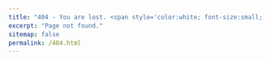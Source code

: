 ```yaml
---
title: "404 - You are lost. <span style='color:white; font-size:small;'>      B64 ZGVib3JhaA==</span>"
excerpt: "Page not found."
sitemap: false
permalink: /404.html
---
```


<script>
    const contents = [
        `
        <img src="/files/misc/outer.gif" alt="Timber Hearth">
        <br> <br>
        <button onclick="document.getElementById('audioPlayer').play()" 
                style="background-color:rgb(0, 0, 0); color: white; border: none; padding: 10px 20px; font-size: 16px; border-radius: 5px; cursor: pointer;">
            New expedition ♫
        </button>
        <audio id="audioPlayer" loop>
          <source src="/files/misc/campfire_song.mp3" type="audio/mpeg">
        </audio>
        <br> <br>
        <strong>Game</strong>: <em>Outer Wilds</em> - Möbius, Annapurna Interactive <br>
        <strong>Music</strong>: <em>Campfire Song</em> - Andrew Prahlow
        `,

        `
        <img src="/files/misc/lost_in_translation.gif" alt="Tokyo">
        <br> <br>
        <button onclick="document.getElementById('audioPlayer').play()" 
                style="background-color:rgb(0, 0, 0); color: white; border: none; padding: 10px 20px; font-size: 16px; border-radius: 5px; cursor: pointer;">
            Everyone wants to be found ♫
        </button>
        <audio id="audioPlayer" loop>
          <source src="/files/misc/just_like_honey.mp3" type="audio/mpeg">
        </audio>
        <br> <br>
        <strong>Movie</strong>: <em>Lost in Translation</em> - Sofia Coppola <br>
        <strong>Music</strong>: <em>Just Like Honey</em> - The Jesus and Mary Chain
        `,

        `
        <img src="/files/misc/before_sunset.gif" alt="Paris">
        <br> <br>
        <button onclick="document.getElementById('audioPlayer').play()" 
                style="background-color:rgb(0, 0, 0); color: white; border: none; padding: 10px 20px; font-size: 16px; border-radius: 5px; cursor: pointer;">
            Baby, you are gonna miss that plane ♫
        </button>
        <audio id="audioPlayer" loop>
          <source src="/files/misc/just_in_time.mp3" type="audio/mpeg">
        </audio>
        <br> <br>
        <strong>Movie</strong>: <em>Before Sunset</em> - Richard Linklater <br>
        <strong>Music</strong>: <em>Just In Time</em> - Nina Simone
        `,

        `
        <img src="/files/misc/californication.gif" alt="Los Angeles">
        <br> <br>
        <button onclick="document.getElementById('audioPlayer').play()" 
                style="background-color:rgb(0, 0, 0); color: white; border: none; padding: 10px 20px; font-size: 16px; border-radius: 5px; cursor: pointer;">
            It was the best of times, if only someone had told me ♫
        </button>
        <audio id="audioPlayer" loop>
          <source src="/files/misc/you_cant_always_get_what_you_want.mp3" type="audio/mpeg">
        </audio>
        <br> <br>
        <strong>Show</strong>: <em>Californication</em> - Tom Kapinos <br>
        <strong>Music</strong>: <em>You Can't Always Get What You Want</em> - The Rolling Stones
        `,

        `
        <img src="/files/misc/dragon_ball.gif" alt="Kame House">
        <br> <br>
        <button onclick="document.getElementById('audioPlayer').play()" 
                style="background-color:rgb(0, 0, 0); color: white; border: none; padding: 10px 20px; font-size: 16px; border-radius: 5px; cursor: pointer;">
            Where is your tail? ♫
        </button>
        <audio id="audioPlayer" loop>
          <source src="/files/misc/romantic_ageru_yo.mp3" type="audio/mpeg">
        </audio>
        <br> <br>
        <strong>Anime</strong>: <em>Dragon Ball</em> - Akira Toriyama <br>
        <strong>Music</strong>: <em>Romantic Ageru Yo</em> - Ushio Hashimoto
        `,

        `
        <img src="/files/misc/trainspotting.gif" alt="Edinburgh">
        <br> <br>
        <button onclick="document.getElementById('audioPlayer').play()" 
                style="background-color:rgb(0, 0, 0); color: white; border: none; padding: 10px 20px; font-size: 16px; border-radius: 5px; cursor: pointer;">
            Choose life ♫
        </button>
        <audio id="audioPlayer" loop>
          <source src="/files/misc/born_slippy.mp3" type="audio/mpeg">
        </audio>
        <br> <br>
        <strong>Movie</strong>: <em>T2 Trainspotting</em> - Dany Boyle <br>
        <strong>Music</strong>: <em>Born Slippy</em> - Underworld
        `,

        `
        <img src="/files/misc/bojack.gif" alt="Sea of dreams">
        <br> <br>
        <button onclick="document.getElementById('audioPlayer').play()" 
                style="background-color:rgb(0, 0, 0); color: white; border: none; padding: 10px 20px; font-size: 16px; border-radius: 5px; cursor: pointer;">
            But it's a nice night, huh? ♫
        </button>
        <audio id="audioPlayer" loop>
          <source src="/files/misc/under_the_pressure.mp3" type="audio/mpeg">
        </audio>
        <br> <br>
        <strong>Show</strong>: <em>Bojack Horseman</em> - Raphael Bob-Waksberg <br>
        <strong>Music</strong>: <em>Under The Pressure</em> - The War On Drugs
        `,

        `
        <img src="/files/misc/koro_sensei.gif" alt="Moon">
        <br> <br>
        <button onclick="document.getElementById('audioPlayer').play()" 
                style="background-color:rgb(0, 0, 0); color: white; border: none; padding: 10px 20px; font-size: 16px; border-radius: 5px; cursor: pointer;">
            How could I teach anyone if I didn’t grow and learn day by day? ♫
        </button>
        <audio id="audioPlayer" loop>
          <source src="/files/misc/ansatsu_kyoushitsu.mp3" type="audio/mpeg">
        </audio>
        <br> <br>
        <strong>Show</strong>: <em>Assassination Classroom</em> - Yūsei Matsui <br>
        <strong>Music</strong>: <em>Mata Kimi Ni Aeru</em> - Shion Miyawaki
        `,

        `
        <img src="/files/misc/drive.gif" alt="Highway">
        <br> <br>
        <button onclick="document.getElementById('audioPlayer').play()" 
                style="background-color:rgb(0, 0, 0); color: white; border: none; padding: 10px 20px; font-size: 16px; border-radius: 5px; cursor: pointer;">
            Literally me ♫
        </button>
        <audio id="audioPlayer" loop>
          <source src="/files/misc/a_real_hero.mp3" type="audio/mpeg">
        </audio>
        <br> <br>
        <strong>Movie</strong>: <em>Drive</em> - Nicolas Winding Refn <br>
        <strong>Music</strong>: <em>A Real Hero</em> - College & Electric Youth
        `,

        `
        <img src="/files/misc/aftersun.gif" alt="Turkey">
        <br> <br>
        <button onclick="document.getElementById('audioPlayer').play()" 
                style="background-color:rgb(0, 0, 0); color: white; border: none; padding: 10px 20px; font-size: 16px; border-radius: 5px; cursor: pointer;">
            I think it's nice that we share the same sky ♫
        </button>
        <audio id="audioPlayer" loop>
          <source src="/files/misc/under_pressure.mp3" type="audio/mpeg">
        </audio>

        <br> <br>
        <strong>Movie</strong>: <em>Aftersun</em> - Charlotte Wells <br>
        <strong>Music</strong>: <em>Under Pressure</em> - Queen & David Bowie
        `,

        `
        <img src="/files/misc/jojo_rabbit.gif" alt="Germany">
        <br> <br>
        <button onclick="document.getElementById('audioPlayer').play()" 
                style="background-color:rgb(0, 0, 0); color: white; border: none; padding: 10px 20px; font-size: 16px; border-radius: 5px; cursor: pointer;">
            Let everything happen to you ♫
        </button>
        <audio id="audioPlayer" loop>
          <source src="/files/misc/helden.mp3" type="audio/mpeg">
        </audio>
        <br> <br>
        <strong>Movie</strong>: <em>Jojo Rabbit</em> - Taika Waititi <br>
        <strong>Music</strong>: <em>Helden</em> - David Bowie
        `,

        `
        <img src="/files/misc/breakfast_club.gif" alt="High School">
        <br> <br>
        <button onclick="document.getElementById('audioPlayer').play()" 
                style="background-color:rgb(0, 0, 0); color: white; border: none; padding: 10px 20px; font-size: 16px; border-radius: 5px; cursor: pointer;">
            You see us as you want to see us ♫
        </button>
        <audio id="audioPlayer" loop>
          <source src="/files/misc/dont_you_forget_about_me.mp3" type="audio/mpeg">
        </audio>
        <br> <br>
        <strong>Movie</strong>: <em>The Breakfast Club</em> - John Hughes <br>
        <strong>Music</strong>: <em>Don't You Forget About Me</em> - Simple Minds
        `,

        `
        <img src="/files/misc/big.gif" alt="Toys'r'us">
        <br> <br>
        <button onclick="document.getElementById('audioPlayer').play()" 
                style="background-color:rgb(0, 0, 0); color: white; border: none; padding: 10px 20px; font-size: 16px; border-radius: 5px; cursor: pointer;">
            Everyday, after school ♫
        </button>
        <audio id="audioPlayer" loop>
          <source src="/files/misc/heart_and_soul.mp3" type="audio/mpeg">
        </audio>
        <br> <br>
        <strong>Movie</strong>: <em>Big</em> - Penny Marshall <br>
        <strong>Music</strong>: <em>Heart & Soul</em> - Howard Shore
        `,

        `
        <img src="/files/misc/once_upon_a_time.gif" alt="Lower East Side">
        <br> <br>
        <button onclick="document.getElementById('audioPlayer').play()" 
                style="background-color:rgb(0, 0, 0); color: white; border: none; padding: 10px 20px; font-size: 16px; border-radius: 5px; cursor: pointer;">
            Been waiting long? ♫
        </button>
        <audio id="audioPlayer" loop>
          <source src="/files/misc/deborah_theme.mp3" type="audio/mpeg">
        </audio>
        <br> <br>
        <strong>Movie</strong>: <em>Once Upon a Time in America</em> - Sergio Leone <br>
        <strong>Music</strong>: <em>Deborah's Theme</em> - Ennio Morricone <span style='color:white;'> stegano tsunami psswrd tempsperdu </span>
        `,

        `
        <img src="/files/misc/totoro.gif" alt="Bus Stop">
        <br> <br>
        <button onclick="document.getElementById('audioPlayer').play()" 
                style="background-color:rgb(0, 0, 0); color: white; border: none; padding: 10px 20px; font-size: 16px; border-radius: 5px; cursor: pointer;">
            Always wanted to have a haunted house ♫
        </button>
        <audio id="audioPlayer" loop>
          <source src="/files/misc/totoro.mp3" type="audio/mpeg">
        </audio>
        <br> <br>
        <strong>Anime</strong>: <em>My Neighbor Totoro</em> - Hayao Miyazaki <br>
        <strong>Music</strong>: <em>Tonari No Totoro</em> - Joe Hisaishi
        `
    ];

    document.write(contents[Math.floor(Math.random() * contents.length)]);
</script>

